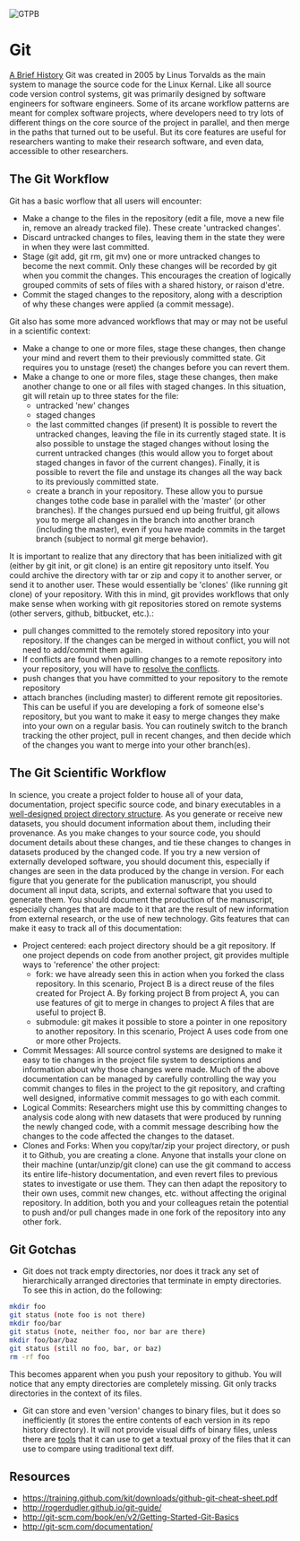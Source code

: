 ![GTPB](http://gtpb.igc.gulbenkian.pt/bicourses/images/GTPB2015logo.png "GTPB")

Git
===
[A Brief History](http://git-scm.com/book/en/v2/Getting-Started-A-Short-History-of-Git)
Git was created in 2005 by Linus Torvalds as the main system to manage the source code for the Linux Kernal. Like all source code version control systems, git was primarily designed by software engineers for software engineers. Some of its arcane workflow patterns are meant for complex software projects, where developers need to try lots of different things on the core source of the project in parallel, and then merge in the paths that turned out to be useful. But its core features are useful for researchers wanting to make their research software, and even data, accessible to other researchers.

The Git Workflow
----------------

 Git has a basic worflow that all users will encounter:

  - Make a change to the files in the repository (edit a file, move a new file in, remove an already tracked file).  These create 'untracked changes'.
  - Discard untracked changes to files, leaving them in the state they were in when they were last committed.
  - Stage (git add, git rm, git mv) one or more untracked changes to become the next commit.  Only these changes will be recorded by git when you commit the changes.  This encourages the creation of logically grouped commits of sets of files with a shared history, or raison d'etre.
  - Commit the staged changes to the repository, along with a description of why
  these changes were applied (a commit message).

Git also has some more advanced workflows that may or may not be useful in a scientific context:

  - Make a change to one or more files, stage these changes, then change your mind and revert them to their previously committed state.  Git requires you to unstage (reset) the changes before you can revert them.
  - Make a change to one or more files, stage these changes, then make another change to one or all files with staged changes. In this situation, git will retain up to three states for the file:
    - untracked 'new' changes
    - staged changes
    - the last committed changes (if present)
  It is possible to revert the untracked changes, leaving the file in its currently staged state. It is also possible to unstage the staged changes without losing the current untracked changes (this would allow you to forget about staged changes in favor of the current changes).  Finally, it is possible to revert the file and unstage its changes all the way back to its previously committed state.
    - create a branch in your repository.  These allow you to pursue changes tothe code base in parallel with the 'master' (or other branches).  If the changes pursued end up being fruitful, git allows you to merge all changes in the branch into another branch (including the master), even if you have made
    commits in the target branch (subject to normal git merge behavior).

It is important to realize that any directory that has been initialized with git (either by git init, or git clone) is an entire git repository unto itself. You could archive the directory with tar or zip and copy it to another server, or send it to another user. These would essentially be 'clones' (like running git clone) of your repository. With this in mind, git provides workflows that only make sense when working with git repositories stored on remote systems (other servers, github, bitbucket, etc.).:

  - pull changes committed to the remotely stored repository into your repository. If the changes can be merged in without conflict, you will not need to add/commit them again.
  - If conflicts are found when pulling changes to a remote repository into your repository, you will have to [resolve the conflicts](https://help.github.com/articles/resolving-a-merge-conflict-from-the-command-line/).
  - push changes that you have committed to your repository to the remote repository
  - attach branches (including master) to different remote git repositories. This can be useful if you are developing a fork of someone else's repository, but you want to make it easy to merge changes they make into your own on a regular basis.  You can routinely switch to the branch tracking the other project, pull in recent changes, and then decide which of the changes you want to merge into your other branch(es).

The Git Scientific Workflow
---------------------------

In science, you create a project folder to house all of your data, documentation,
project specific source code, and binary executables in a
[well-designed project directory structure](http://dx.doi.org/10.1371/journal.pcbi.1000424). As you generate or
receive new datasets, you should document information about them, including
their provenance. As you make changes to your source code, you should document
details about these changes, and tie these changes to changes in datasets
produced by the changed code. If you try a new version of externally developed
software, you should document this, especially if changes are seen in the data
produced by the change in version. For each figure that you generate for the
publication manuscript, you should document all input data, scripts, and
external software that you used to generate them. You should document the
production of the manuscript, especially changes that are made to it that are
the result of new information from external research, or the use of new
technology.
  Gits features that can make it easy to track all of this documentation:

* Project centered: each project directory should be a git repository. If one project depends on code from another project, git provides multiple ways to 'reference' the other project:
  - fork: we have already seen this in action when you forked the class repository. In this scenario, Project B is a direct reuse of the files created
  for Project A. By forking project B from project A, you can use features of
  git to merge in changes to project A files that are useful to project B.
  - submodule: git makes it possible to store a pointer in one repository
  to another repository. In this scenario, Project A uses code from one or more
  other Projects.
* Commit Messages: All source control systems are designed to make it easy to tie
changes in the project file system to descriptions and information about why those changes were made.  Much of the above documentation can be managed by carefully controlling the way you commit changes to files in the project to the git repository, and crafting well designed, informative commit messages to go with each commit.
* Logical Commits: Researchers might use this by committing changes to analysis code along with new datasets that were produced by running the newly changed code, with a commit message describing how the changes to the code affected the changes to the dataset.
* Clones and Forks: When you copy/tar/zip your project directory, or push it to Github, you are creating a clone.  Anyone that installs your clone on their machine (untar/unzip/git clone) can use the git command to access its entire life-history documentation, and even revert files to previous states to investigate or use them. They can then adapt the repository to their own uses, commit new changes, etc. without affecting the original repository. In addition, both you and your colleagues retain the potential to push and/or pull changes made in one fork of the repository into any other fork.

Git Gotchas
-----------

- Git does not track empty directories, nor does it track any set of hierarchically arranged directories that terminate in empty directories. To see this in action, do the following:
```bash
mkdir foo
git status (note foo is not there)
mkdir foo/bar
git status (note, neither foo, nor bar are there)
mkdir foo/bar/baz
git status (still no foo, bar, or baz)
rm -rf foo
```
This becomes apparent when you push your repository to github.  You will notice that any empty directories are completely missing.  Git only tracks directories in the context of its files.

- Git can store and even 'version' changes to binary files, but it does so inefficiently (it stores the entire contents of each version in its repo history directory).  It will not provide visual diffs of binary files, unless there are [tools](http://git-scm.com/book/en/v2/Customizing-Git-Git-Attributes) that it can use to get a textual proxy of the files that it can use to compare using traditional text diff.

Resources
---------
- https://training.github.com/kit/downloads/github-git-cheat-sheet.pdf
- http://rogerdudler.github.io/git-guide/
- http://git-scm.com/book/en/v2/Getting-Started-Git-Basics
- http://git-scm.com/documentation/
